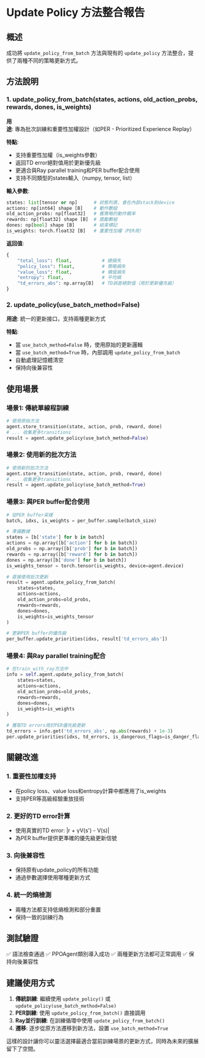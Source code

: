 # Update Policy 方法整合報告

## 概述

成功將 `update_policy_from_batch` 方法與現有的 `update_policy` 方法整合，提供了兩種不同的策略更新方式。

## 方法說明

### 1. update_policy_from_batch(states, actions, old_action_probs, rewards, dones, is_weights)

**用途**: 專為批次訓練和重要性加權設計（如PER - Prioritized Experience Replay）

**特點**:
- 支持重要性加權（is_weights參數）
- 返回TD error絕對值用於更新優先級
- 更適合與Ray parallel training和PER buffer配合使用
- 支持不同類型的states輸入（numpy, tensor, list）

**輸入參數**:
```python
states: list[tensor or np]      # 狀態列表，會在內部stack到device
actions: np[int64] shape [B]    # 動作數組
old_action_probs: np[float32]   # 舊策略的動作概率
rewards: np[float32] shape [B]  # 獎勵數組
dones: np[bool] shape [B]       # 結束標記
is_weights: torch.float32 [B]   # 重要性加權（PER用）
```

**返回值**:
```python
{
    "total_loss": float,           # 總損失
    "policy_loss": float,          # 策略損失
    "value_loss": float,           # 價值損失  
    "entropy": float,              # 平均熵
    "td_errors_abs": np.array[B]   # TD誤差絕對值（用於更新優先級）
}
```

### 2. update_policy(use_batch_method=False)

**用途**: 統一的更新接口，支持兩種更新方式

**特點**:
- 當 `use_batch_method=False` 時，使用原始的更新邏輯
- 當 `use_batch_method=True` 時，內部調用 `update_policy_from_batch`
- 自動處理記憶體清空
- 保持向後兼容性

## 使用場景

### 場景1: 傳統單線程訓練
```python
# 使用原始方法
agent.store_transition(state, action, prob, reward, done)
# ... 收集更多transitions
result = agent.update_policy(use_batch_method=False)
```

### 場景2: 使用新的批次方法
```python
# 使用新的批次方法
agent.store_transition(state, action, prob, reward, done)  
# ... 收集更多transitions
result = agent.update_policy(use_batch_method=True)
```

### 場景3: 與PER buffer配合使用
```python
# 從PER buffer采樣
batch, idxs, is_weights = per_buffer.sample(batch_size)

# 準備數據
states = [b['state'] for b in batch]
actions = np.array([b['action'] for b in batch])
old_probs = np.array([b['prob'] for b in batch])
rewards = np.array([b['reward'] for b in batch])
dones = np.array([b['done'] for b in batch])
is_weights_tensor = torch.tensor(is_weights, device=agent.device)

# 直接使用批次更新
result = agent.update_policy_from_batch(
    states=states,
    actions=actions,
    old_action_probs=old_probs,
    rewards=rewards,
    dones=dones,
    is_weights=is_weights_tensor
)

# 更新PER buffer的優先級
per_buffer.update_priorities(idxs, result['td_errors_abs'])
```

### 場景4: 與Ray parallel training配合
```python
# 在train_with_ray方法中
info = self.agent.update_policy_from_batch(
    states=states,
    actions=actions,
    old_action_probs=old_probs,
    rewards=rewards,
    dones=dones,
    is_weights=is_weights
)

# 獲取TD errors用於PER優先級更新
td_errors = info.get('td_errors_abs', np.abs(rewards) + 1e-3)
per.update_priorities(idxs, td_errors, is_dangerous_flags=is_danger_flags)
```

## 關鍵改進

### 1. 重要性加權支持
- 在policy loss、value loss和entropy計算中都應用了is_weights
- 支持PER等高級經驗重放技術

### 2. 更好的TD error計算
- 使用真實的TD error: |r + γV(s') - V(s)|
- 為PER buffer提供更準確的優先級更新信號

### 3. 向後兼容性
- 保持原有update_policy的所有功能
- 通過參數選擇使用哪種更新方式

### 4. 統一的熵檢測
- 兩種方法都支持低熵檢測和部分重置
- 保持一致的訓練行為

## 測試驗證

✅ 語法檢查通過
✅ PPOAgent類別導入成功
✅ 兩種更新方法都可正常調用
✅ 保持向後兼容性

## 建議使用方式

1. **傳統訓練**: 繼續使用 `update_policy()` 或 `update_policy(use_batch_method=False)`
2. **PER訓練**: 使用 `update_policy_from_batch()` 直接調用
3. **Ray並行訓練**: 在訓練循環中使用 `update_policy_from_batch()` 
4. **遷移**: 逐步從原方法遷移到新方法，設置 `use_batch_method=True`

這樣的設計讓你可以靈活選擇最適合當前訓練場景的更新方式，同時為未來的擴展留下了空間。
